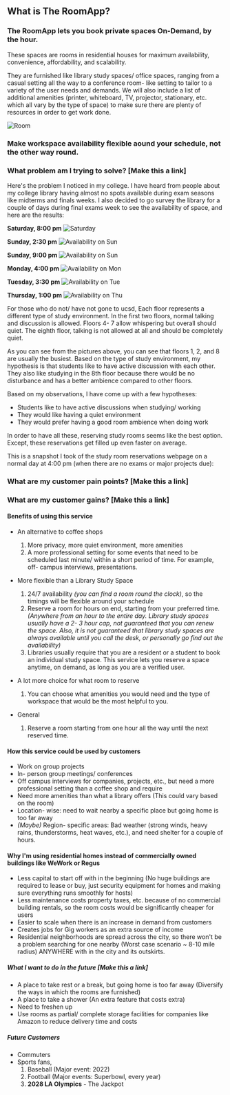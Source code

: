 ## What is The RoomApp?

### The RoomApp lets you book private spaces On-Demand, by the hour.

These spaces are rooms in residential houses for maximum availability, convenience, affordability, and scalability.

They are furnished like library study spaces/ office spaces, ranging from a casual setting all the way to a conference room- like setting to tailor to a variety of the user needs and demands. We will also include a list of additional amenities (printer, whiteboard, TV, projector, stationary, etc. which all vary by the type of space) to make sure there are plenty of resources in order to get work done.

![Room](https://lh3.googleusercontent.com/RxW2kbw-EOlTIlM8gEvIEsG0iXRPRo3lFFUDeSuYEsa3xh7y57hbCR9U20_66LyKVKgrmLIpkpHgJK9gbB3Y9Skkvd2x9cNbh6zk6xvabrqH5dARkfgdi11mqIdhZQw5nvsoUALIwBTMIYkurEl0rH3xvD-ccj0EFprHqBZolZQnqaVaEMS__05_DUp3YzJX3_kFrHqS881I1hHjMljk54o1W5GyzRN_7QhXFt0DtR47__Af9jad_IuFvfZCfZjLpad-lRLk6V1nUbvrDv9v0kI-HUcDjSIGv4higKliH626-0ttT1w4kfS7pD_CvwPw0LIxnBh_E4pEn1512e6-p7h5cmcNXtx99fC7yhPAnT6rUYZq44BbkK6h9FrA37ynDIYmmXoTE14BC6pyvEXWZSkhS4mcsGRPEuKXB_jupQnCP9_VbrrcrdiO4WTUK2JrPWJEXMSmsVpVxqYOJR9wYA3m6h5OFlk0_zMrTP6Ul3sG0IIV0rAC-cuwYkKxPY4Ww6O5qkHfXT5JrZMnzzDkyqEl_psx1w9qyXa3inBMAycPgP08igNriYcrGC_oYPJmr4BLpbC18buJH1bKn4xzPoxIlwuWDtIP4jyLPjeuz2i5uJJFuFBXuS7H5PIwZamATHzfx4DySWh44TLFVv1gei76fJrnAMZBzSlZwzQIzdhAbbDElrB4CyOF=w1836-h1377-no)

### Make workspace availability flexible aound your schedule, not the other way round.


### What problem am I trying to solve? [Make this a link]
Here's the problem I noticed in my college. I have heard from people about my college library having almost no spots available during exam seasons like midterms and finals weeks. I also decided to go survey the library for a couple of days during final exams week to see the availability of space, and here are the results:

**Saturday, 8:00 pm**
![Saturday](https://lh3.googleusercontent.com/1M3msA7_BMtvR_uMpjfOeFt8BSxG2DPSt4Mr_qicj3IIHV957Me17d8Z9cZb8FwMHR2ZE6-RMnsl1UbkCP_oca03N906L2RcknksuSc5y9D8Luh2pShvykmVnirbtAMjfDS0Rovol4a3CHrgkheB8e65Avstb-1ZHmL5bHmYaDp3c3-lQe6tkeppcxjqZG0ca0FKmqpZSrRMymheqGxJkyRmQ-xHrr4jvXGk0DIX_ZvjF2-SQXk-w1z8Xh2WGRp5TRwwlsXYtsm0fDdiwLCvG7HuJP0xKR_dIoICCbge1hKhDOKdzVcQDeZtLGFt457AmGm9ks4qG2dQQyXTufOk6aPp1edgY6WA7lCzLAVUQ4FVSw_vRc4bs92qcVGA7ISeME1wS2z5mTV399zEEh3bTp4YeJOo1wS7Hofv4Le782exSLBt4LM4qdavJiBj2BfcIaVkeINk6EIBtPl2E4vOZmE1M9X2uX-ctE2X9nQUmdYXGngZbZ_nuIsOTb0UJv3M-FW32LK8Xk9yNG0R5kxJNkG7SbqRFg43vLFDS_k9BMAHBDEp21OwWAIn9qnZTnM6XgOfstoMPIyhSY9LbCeEyh4DUa35kzwD134aZjPEwY0tVGliEgO7KBJOT61OyYG2FO9_9sLRi_-lfgCoGh_bNsiBVt4Fn5GJzMv_EosptlgQTuDy25s8q6f3=w1888-h1416-no)

**Sunday, 2:30 pm**
![Availability on Sun](https://lh3.googleusercontent.com/VIwZJru4zYviuxcaNhh7-iZQrCFCK9s-mj5W4636oGvewrAY5uCdPfXrtHdhZI9rPq-d-HCLsXKDY5OiSZ1AludIV-vMjoBrxbgqQIPFo0na04qO3ie-OVgELdJM_PNTpcAKrhBRs-Tsiq4gxTA00Pt8kckyAbDtaVZD9L5RiA5xvpyMMNfwitEtNqTdHzZKxE3DkCieK3DSMZMwDtyf4r3m2ARcpfyG4GQfAuzGvCfCXhy9ltIjadZATXUXjz7YKpvJkxI6SmhgqESryD-b5Sni7Ei-X4mSHtH7zZ-H8HvCYB7VZDtLZcGGgeNRf0wueSwfB8OAGrqgGrO8LiVzVNDMBsxYv1Kc8zQ1OGYNoX7L4qCys3qBksHjvRDWbtLFzgcH1sw8zxE_jsBO4b-TApgSJwHEdwbouhWLoGzZq90P3bIvqBGebYjMZe4NzqQBRP5YGkm5fGwzIWetzW_jIZMN9Kio-soGXIlnNtHBrx2QZ9rPiSjF4lv5gp-2uVxwQtiZgldiI1CoQ63N017wAV7WZzQwSEtkNcsTHeEB4txodqkqbQ7HGyL0gENapl3g2liMZ5zPyv-v6o4Pk083sHJbaZSSXJv3HTP86otx0NZSLEHvTPzd9gy1noZfF7pY4LxRdaWQH5cu3B10L9Z5OVf4m9U5Ms_1OtH4xJrE7Uoyx97RTw28cbhD=w1888-h1416-no)

**Sunday, 9:00 pm**
![Availability on Sun](https://lh3.googleusercontent.com/EJ1aAL0zR5WJV6MQHDa-FbDLJU5no4K7QOkeFL5GBl6V0sp7yOVM9cNA7WpSFQGnDUsn_34-DV5H-dW8F20WPCxTCeD554E7QG6CRUOzYdyuMepBAw_T3la3EW3WuGBSvqEfRGU95UAudIjRUy4u9VDQYta1FPrR0AzUn9zSDk-FXcA3WsaI0REeCWV3PnBaZrI8RC3HqPfWIshJ48gdpMijE6HobLG5fQPnQ7cSFQ-kl7yX_aIJL_fHW9HpdPA-Y9vpYiIfUJAFRpgtO23sSwtH7iNwhwkjeP_gLv6XEt0KVu4-ZxZWI-_EAyQzkR7LPT_FD4Iz38jz43ubTgK1n9UlAuvfjNw4V5PrIFKwmHK6SkAmx3tAjT_IBI3ZICVF7LZkZtfWTMUo_XOIzKpBiLFr-c77RD8N-eVHwJZ6njevh8S_oRozd1QZhjQc7lec-HFZ656-ltt1ZZbDwQ2iTvChok_S8KDFx5uWOm3bAlwIHi5BD60oe5_lA7d1boc65g50Pf_qlhHCgFbJxZWQZROmZ4wrA311baDUo2H1tdSqzDIOFQ27b_a55SUxzfRqWECO3bR_gVW-QSf9DbFIvKjs5nRteuy1W7v208RhNCQYKlZWCY3HmrLrmNw_8a5P0jF7QBdi4gmzQWbOI3o9y6c4Fz4xb3Mxb4DacW41iIEzsmg56YvfQM7z=w1888-h1416-no)

**Monday, 4:00 pm**
![Availability on Mon](https://lh3.googleusercontent.com/13ln3PGc_UNfRrq1yAWo4Z84Ej6dg_p9xLFFmnVcSZpo-vqk0Y2tQhh3L_H27rUUu4abnukbo615S-LR5mG3el3p41dEL5cSA_b9N7d-s428m-gvF1_eXIdOLLWg-275jF8F7VDm9JyyMXK5Lfhjw3Tcem4lFO4E6AvZW0OoNCP1I-yYBMZfYkpeAwN4ZY0LBmLdbSSgSGq4D2DeHoPiO-h-g8B3YNioeXRoPs7fYli2iU6oP817vxDQ3KlLaZTiC0T3D4siNUA-ov5vZJ7kLYfYeBdFwkLot14sEe4Xl4SpIfVKyyleUDLytPvkL5DUhs3VXkTyAmw1AUYXA2SyREiemoOeOZAyRZ9iwseUBVm0ZEPY-ZIs5LtBpEAzkJURI7ZY1VGFKMlSLOh6XJslH1vijd6O3JOtG0jWC-rHBy-3ff1Rs9CxGz7X6ycUsETcwPbSF4d4Lhbcz4inb8YEUlsra_jTzTuS95TpRzFoLcyOLgH6WRv3sSakbIYgtMNnWeCPbwaA5Wo6LpAizIFcViYJNO4ZtmQKRJMY86CRaD8gIygt0HMo3uyuzQXpmARX6VG41wvDeWvmjix5tvP7aJNjsphTYivQmljes_tztZAXxfFnfgD1ZtKVKsaDW8LiI3BatXp3NvxmufmfzOd69lZNo5MlrR_VwiL0nWncdQmPCspIOuBCIzHW=w1888-h1416-no)

**Tuesday, 3:30 pm**
![Availability on Tue](https://lh3.googleusercontent.com/By-f_dwOCBa534mLhsJYv4RXG-9ZbYZPKZkY7OU257UlNRjA6PF4TUW9N3VFs2QnS338Wt7Dvjluh9NjRNOqhqzyaiGRkyQLc5O_9uoZgn12AvXzA7hpotIIPCdbVQnX422tIQ6zBS9DTbwv5cdZgh13SWszNihQbTYgb4ItQRpK1W3FWFlysMDiKvCsuxouvEc2ua_nU2I5DJcFTGJDdlhS1WXw_9tQzGehzZ7K7IYNSVK8FlGQUZFce_pMC-ELCa5QewEvLqFR2hbNUnuzC6cS5w90WPY6waO9kHMzkGc35LSooIJY12w9VLkKVrJr9cGfh3dwfcPWZjlN4JRLDaBZfsVtuIJnFw0UHTqB4yPBB_2enz60Yj1rW4UHlQw_3OWhFVc9G-JGkR_qgPNP5FBu4rNvqopmPzZZfo1KxKLQ6xJVDMwE9ZmmaWGBKb5MUINSRxnFz-IM1tjAZS7o9h-_QurYg46Beowcl86Vcqr1sl4WmF4hglKVRDmBOzl0kIs4kpoWQcDX_9tVk2zkSk6Vuwy2AIzeo5jzAgeIkJffL-zwBeu-6g_h8J2EzTbqYw8xdCTqfgZcPIjMsD5ll1jk7LQYYHGcnvek7CZrS4XI4Kavn30PBEka5H0khywNVj7GgDe7LqZpYBBbSVMwoe8s2XnLQypB4VWDY8UD9oD8Eq_IwkPoBu73=w1888-h1416-no)

**Thursday, 1:00 pm**
![Availability on Thu](https://lh3.googleusercontent.com/3BAEEdgROzwed675fKPvDjOmb2Vq144y1WOoGAi7whyqllzFSqfp1m_KHZctmz7vctwfugXQC8Bs4JkbHa-G8CU5mxqyKLUUNX2u6QLp7DElOBZ0RXn88Hs_owBRt3gUj1PavV9bba4Knsbr-ibk2xQqLWsTPkYdnIpYUUiiWU1mgxq9O_MbB50RZI2vTD7AXcHoUaNkRWp1KG13jZNYEqpdvsTuKSf7t_Coe0VG9GIi2zcLD8GJwxNJF9QGftdqDyMhC_v2olzA__ZUx94lrcBEZTAUfXlItNgmHF1Uh_O7artPIIMwAG1P99HeNpjvhEZzqX9sQ44B9SOBgfRQL3UF0u3Wc_FaqqTuC8Eyt5qv4Ew0fXg4hFQC6uaGOSOaX6hu8ov43EGozewuOtwcochansmKgkEOH0DXy1EJx8VyN1hbo_jHFOgGSwLEqKRB0TiWCj8iaU1pEh9_yxys4bfbVYQNroovsdBnNqug9dDa3JOeBXCTbZxWarRSrSbTtEu301xeJBoyrNU_tW78HvLhELzaH_N_g46u4Re0R-9mU-SlSveiDgApTDSaTGCg46gew3AVNXxcKfshFuLdOTjDNDJwrhALHFcTbLzJwP070HUtOXMx3jURC56zDXxztbwbPx4KQPg0UILm4e4QdQoUBByMXLo_nnrNt6FNIhsrjDFOMBNQY3Fl=w1888-h1416-no)



For those who do not/ have not gone to ucsd, Each floor represents a different type of study environment. In the first two floors, normal talking and discussion is allowed. Floors 4- 7 allow whispering but overall should quiet. The eighth floor, talking is not allowed at all and should be completely quiet.

As you can see from the pictures above, you can see that floors 1, 2, and 8 are usually the busiest. Based on the type of study environment, my hypothesis is that students like to have active discussion with each other. They also like studying in the 8th floor because there would be no disturbance and has a better ambience compared to other floors.

Based on my observations, I have come up with a few hypotheses: 
- Students like to have active discussions when studying/ working
- They would like having a quiet environment
- They would prefer having a good room ambience when doing work

In order to have all these, reserving study rooms seems like the best option. Except, these reservations get filled up even faster on average.

This is a snapshot I took of the study room reservations webpage on a normal day at 4:00 pm (when there are no exams or major projects due):






### What are my customer pain points? [Make this a link]


### What are my customer gains? [Make this a link]



#### Benefits of using this service
- An alternative to coffee shops
    1. More privacy, more quiet environment, more amenities  
    2. A more professional setting for some events that need to be scheduled last minute/ within a short period of time. For example, off- campus interviews, presentations.

- More flexible than a Library Study Space
    1. 24/7 availability *(you can find a room round the clock)*, so the timings will be flexible around your schedule   
    2. Reserve a room for hours on end, starting from your preferred time. *(Anywhere from an hour to the entire day. Library study spaces usually have a 2- 3 hour cap, not guaranteed that you can renew the space. Also, it is not guaranteed that library study spaces are always available until you call the desk, or personally go find out the availability)*   
    3. Libraries usually require that you are a resident or a student to book an individual study space. This service lets you reserve a space anytime, on demand, as long as you are a verified user.   
    
- A lot more choice for what room to reserve
    1. You can choose what amenities you would need and the type of workspace that would be the most helpful to you.

- General
   1. Reserve a room starting from one hour all the way until the next reserved time.

#### How this service could be used by customers
- Work on group projects
- In- person group meetings/ conferences
- Off campus interviews for companies, projects, etc., but need a more professional setting than a coffee shop and require
- Need more amenities than what a library offers (This could vary based on the room)
- Location- wise: need to wait nearby a specific place but going home is too far away
- *(Maybe)* Region- specific areas: Bad weather (strong winds, heavy rains, thunderstorms, heat waves, etc.), and need shelter for a couple of hours.

#### Why I'm using residential homes instead of commercially owned buildings like WeWork or Regus
- Less capital to start off with in the beginning (No huge buildings are required to lease or buy, just security equipment for homes and making sure everything runs smoothly for hosts)
- Less maintenance costs property taxes, etc. because of no commercial building rentals, so the room costs would be significantly cheaper for users
- Easier to scale when there is an increase in demand from customers
- Creates jobs for Gig workers as an extra source of income
- Residential neighborhoods are spread across the city, so there won't be a problem searching for one nearby (Worst case scenario ~ 8-10 mile radius) ANYWHERE with in the city and its outskirts.


##### What I want to do in the future [Make this a link]
- A place to take rest or a break, but going home is too far away (Diversify the ways in which the rooms are furnished)
- A place to take a shower (An extra feature that costs extra)
- Need to freshen up
- Use rooms as partial/ complete storage facilities for companies like Amazon to reduce delivery time and costs

##### Future Customers
- Commuters
- Sports fans, 
   1. Baseball (Major event: 2022)
   2. Football (Major events: Superbowl, every year)
   3. **2028 LA Olympics** - The Jackpot
